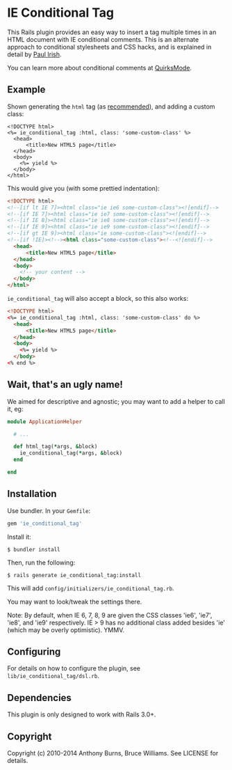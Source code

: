 IE Conditional Tag
==================

This Rails plugin provides an easy way to insert a tag multiple times
in an HTML document with IE conditional comments.  This is an
alternate approach to conditional stylesheets and CSS hacks, and is
explained in detail by [Paul Irish][1].

You can learn more about conditional comments at [QuirksMode][2].

Example
-------

Shown generating the `html` tag (as [recommended][1]), and adding a
custom class:

```erb
<!DOCTYPE html>
<%= ie_conditional_tag :html, class: 'some-custom-class' %>
  <head>
      <title>New HTML5 page</title>
  </head>
  <body>
    <%= yield %>
  </body>
</html>
```

This would give you (with some prettied indentation):

```html
<!DOCTYPE html>
<!--[if lt IE 7]><html class="ie ie6 some-custom-class"><![endif]-->
<!--[if IE 7]><html class="ie ie7 some-custom-class"><![endif]-->
<!--[if IE 8]><html class="ie ie8 some-custom-class"><![endif]-->
<!--[if IE 9]><html class="ie ie9 some-custom-class"><![endif]-->
<!--[if gt IE 9]><html class="ie some-custom-class"><![endif]-->
<!--[if !IE]><!--><html class="some-custom-class"><!--<![endif]-->
  <head>
      <title>New HTML5 page</title>
  </head>
  <body>
    <!-- your content -->
  </body>
</html>
```

`ie_conditional_tag` will also accept a block, so this also works:

```html
<!DOCTYPE html>
<%= ie_conditional_tag :html, class: 'some-custom-class' do %>
  <head>
      <title>New HTML5 page</title>
  </head>
  <body>
    <%= yield %>
  </body>
<% end %>
```

Wait, that's an ugly name!
--------------------------

We aimed for descriptive and agnostic; you may want to add a helper to
call it, eg:

```ruby
module ApplicationHelper

  # ...

  def html_tag(*args, &block)
    ie_conditional_tag(*args, &block)
  end

end
```

Installation
------------

Use bundler.  In your `Gemfile`:

```ruby
gem 'ie_conditional_tag'
```

Install it:

```shell
$ bundler install
```

Then, run the following:

```shell
$ rails generate ie_conditional_tag:install
```

This will add `config/initializers/ie_conditional_tag.rb`.

You may want to look/tweak the settings there.

Note: By default, when IE 6, 7, 8, 9 are given the CSS classes 'ie6',
'ie7', 'ie8', and 'ie9' respectively.  IE > 9 has no additional class
added besides 'ie' (which may be overly optimistic).  YMMV.

Configuring
-----------

For details on how to configure the plugin, see `lib/ie_conditional_tag/dsl.rb`.

Dependencies
------------

This plugin is only designed to work with Rails 3.0+.

Copyright
---------

Copyright (c) 2010-2014 Anthony Burns, Bruce Williams. See LICENSE for
details.

  [1]: http://paulirish.com/2008/conditional-stylesheets-vs-css-hacks-answer-neither/
  [2]: http://www.quirksmode.org/css/condcom.html
